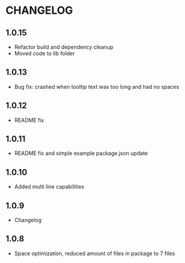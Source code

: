 # CHANGELOG

## 1.0.15
* Refactor build and dependency cleanup
* Moved code to lib folder

## 1.0.13
* Bug fix: crashed when tooltip text was too long and had no spaces
## 1.0.12
* README fix
## 1.0.11
* README fix and simple example package.json update
## 1.0.10
* Added multi line capabilities
## 1.0.9
* Changelog

## 1.0.8
* Space optimization, reduced amount of files in package to 7 files